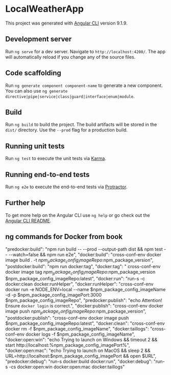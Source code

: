 # LocalWeatherApp

This project was generated with [Angular CLI](https://github.com/angular/angular-cli) version 9.1.9.

## Development server

Run `ng serve` for a dev server. Navigate to `http://localhost:4200/`. The app will automatically reload if you change any of the source files.

## Code scaffolding

Run `ng generate component component-name` to generate a new component. You can also use `ng generate directive|pipe|service|class|guard|interface|enum|module`.

## Build

Run `ng build` to build the project. The build artifacts will be stored in the `dist/` directory. Use the `--prod` flag for a production build.

## Running unit tests

Run `ng test` to execute the unit tests via [Karma](https://karma-runner.github.io).

## Running end-to-end tests

Run `ng e2e` to execute the end-to-end tests via [Protractor](http://www.protractortest.org/).

## Further help

To get more help on the Angular CLI use `ng help` or go check out the [Angular CLI README](https://github.com/angular/angular-cli/blob/master/README.md).

## ng commands for Docker from book

"predocker:build": "npm run build -- --prod --output-path dist && npm test -- --watch=false && npm run e2e",
"docker:build": "cross-conf-env docker image build . -t $npm_package_config_imageRepo:$npm_package_version",
"postdocker:build": "npm run docker:tag",
"docker:tag": " cross-conf-env docker image tag $npm_package_config_imageRepo:$npm_package_version $npm_package_config_imageRepo:latest",
"docker:run": "run-s -c docker:clean docker:runHelper",
"docker:runHelper": "cross-conf-env docker run -e NODE_ENV=local --name $npm_package_config_imageName -d -p $npm_package_config_imagePort:3000 $npm_package_config_imageRepo",
"predocker:publish": "echo Attention! Ensure `docker login` is correct.",
"docker:publish": "cross-conf-env docker image push $npm_package_config_imageRepo:$npm_package_version",
"postdocker:publish": "cross-conf-env docker image push $npm_package_config_imageRepo:latest",
"docker:clean": "cross-conf-env docker rm -f $npm_package_config_imageName",
"docker:taillogs": "cross-conf-env docker logs -f $npm_package_config_imageName",
"docker:open:win": "echo Trying to launch on Windows && timeout 2 && start http://localhost:%npm_package_config_imagePort%",
"docker:open:mac": "echo Trying to launch on MacOS && sleep 2 && URL=http://localhost:$npm_package_config_imagePort && open \$URL",
"predocker:debug": "run-s docker:build docker:run",
"docker:debug": "run-s -cs docker:open:win docker:open:mac docker:taillogs"
